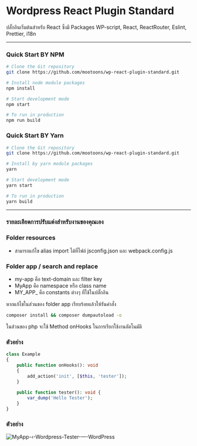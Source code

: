 # Wordpress React Plugin Standard

ปลั๊กอินเริ่มต้นสำหรับ React ซึ่งมี Packages WP-script, React, ReactRouter, Eslint, Prettier, i18n

---

### Quick Start BY NPM

```sh
# Clone the Git repository
git clone https://github.com/mootoons/wp-react-plugin-standard.git

# Install node module packages
npm install

# Start development mode
npm start

# To run in production
npm run build

```

### Quick Start BY Yarn

```sh
# Clone the Git repository
git clone https://github.com/mootoons/wp-react-plugin-standard.git

# Install by yarn module packages
yarn

# Start development mode
yarn start

# To run in production
yarn build

```

---

### รายละเอียดการปรับแต่งสำหรับงานของคุณเอง

### Folder resources

- สามารถแก้ไข alias import ได้ที่ไฟล์ jsconfig.json และ webpack.config.js

### Folder app / search and replace

- my-app คือ text-domain และ filter key
- MyApp คือ namespace หรือ class name
- MY_APP\_ คือ constants ต่างๆ ที่ใช้ในปลั๊กอิน

หากแก้ไขในส่วนของ folder app เรียบร้อยแล้วให้รันคำสั่ง

```sh
composer install && composer dumpautoload -o
```

ในส่วนของ php จะใช้ Method onHooks ในการเรียกใช้งานอัตโนมัติ

### ตัวอย่าง
```php
class Example
{
    public function onHooks(): void
    {
        add_action('init', [$this, 'tester']);
    }
    
    public function tester(): void {
        var_dump('Hello Tester');
    }
}
```

### ตัวอย่าง

![MyApp-‹-Wordpress-Tester-—-WordPress](https://user-images.githubusercontent.com/11506169/179348473-4369d12e-e534-4642-a3a7-8d817220d6eb.jpg)
